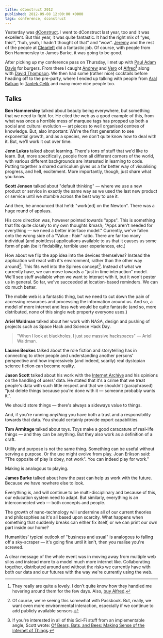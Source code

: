 ```yaml
---
title: dConstruct 2012
published: 2012-09-08 12:00:00 +0000
tags: conference, dconstruct
---
```


Yesterday was [dConstruct](http://2012.dconstruct.org/). I went to dConstruct 
last year, too and it was excellent. But this year, it was quite fantastic. It had 
the right mix of “yes, this!”, “huh, yeah, I hadn't thought of that” and “wow”. 
[Jeremy](http://adactio.com/) and the rest of the people at 
[Clearleft](http://clearleft.com/) did a fantastic job. Of course, with people 
from Ben Hammersley to James Burke, it was going to be good.

After picking up my conference pass on Thursday, I met up with 
[Paul Adam Davis](http://pauladamdavis.com/) for burgers. From there I caught 
[Andrew](http://preppeller.tumblr.com) and [Vero](http://www.thatcanadiangirl.co.uk) 
of [Alfred](http://alfredapp.com/)[^alfred] along with 
[David Thompson](http://blog.fatbusinessman.com). 
We then had some (rather nice) cocktails before heading off to the pre-party,
where I ended up talking with people from [Aral Balkan](http://aralbalkan.com) 
to [Tantek Çelik](http://tantek.com) and many more nice people too.

## Talks

**Ben Hammersley** talked about beauty being everywhere, but something that we
need to fight for. He cited the web as a good example of this, from what was
once a horrible mess of marquee tags has propped up both a social and cultural
evolution &mdash; art pieces to well organised centres of knowledge. But, also
important: We're the first generation to see exponential growth, and as
a species, we don't quite know how to deal with it. But, we'll work it out over
time.

**Jenn Lukas** talked about learning. There's tons of stuff that we'd like to
learn. But, more specifically, people from all different corners of the world,
with various different backgrounds are interested in learning to code. Putting
together a shared curriculum gives us a far better way of visualising progress,
and hell, excitement. More importantly, though, just share what you know.

**Scott Jensen** talked about "default thinking" &mdash; where we use a new product
or service in exactly the same way as we used the last new product or service
until we stumble across the best way to use it.

And then, he announced that he'd: "work[ed] on the Newton". There was a huge round
of applaus.

His core direction was, however pointed towards "apps". This is something that
fits quite closely to my own thoughts &mash; "Apps aren't needed for everything
&mdash; we need a better interface model." Currently, we've fallen onto the
wrong side of a "Value : Pain" ratio. There are far too many individual (and
pointless) applications available to us that it causes us some form of pain
(be it findability, terrible user experiences, etc.)

How about we flip the app idea into the devices themselves? Instead the
application will react with it's environment, rather than the other way
around[^iossix]. This fits well into the Spimes concept[^spimes]. Instead of
what we currently have, we can move towards a "just in time interaction" model.
We'll see stuff available when we want to interact with it, but it won't pester
us in general. So far, we've succeeded at location-based reminders. We can do
much better.

The mobile web is a fantastic thing, but we need to cut down the pain of
accessing resources and processing the information around us. And so, a model
of more internet and less web would be quite fantastic (and so, more
distributed, none of this single web property everyone uses.)

**Ariel Waldman** talked about her work with NASA, design and pushing of
projects such as Space Hack and Science Hack Day.

> "When I look at blackholes, I just see massive hackspaces" &mdash; Ariel
> Waldman.

**Lauren Beukes** talked about the role fiction and storytelling has in
connecting to other people and understanding another persons' perspective and
how impressively (and indeed, scarily) real dystopian science fiction can
become reality.

**Jason Scott** talked about his work with the [Internet Archive](http://archive.org)
and his opinions on the handling of users' data. He stated that it's a crime
that we treat people's data with such little respect and that we shouldn't
(paraphrased) "just delete things because you're done with it &mdash; someone
probably wants it.".

We should store things &mdash; there's always a sideways value to things.

And, if you're running _anything_ you have both a trust and a responsibility
towards that data. You should certainly provide export capabilities.

**Tom Armitage** talked about toys. Toys make a good caracature of real-life
things &mdash; and they can be anything. But they also work as a definition of
a craft. 

Utility and purpose is not the same thing. Something can be useful without
serving a purpose. Or the use might evolve from play. Joan Erikson said: "The
opposite of play is obey, not work". You can indeed play for work."

Making is analogous to playing.

**James Burke** talked about how the past can help us work with the future.
Because we have nowhere else to look. 

Everything is, and will continue to be multi-disciplinary and because of this,
our education system need to adapt. But similarly, everything is an
interconnected web &mdash; both concepts and people.

The growth of nano-technology will undermine all of our current theories and
philosophies as it's all based upon scarcity. What happens when something that
suddenly breaks can either fix itself, or we can print our own part inside our
home?

Humanities' typical outlook of "business and usual" is analogous to falling off
a sky-scraper &mdash; it's going fine until it isn't, then you realise you're
screwed.

A clear message of the whole event was in moving away from multiple web silos
and instead more to a model much more internet like. Collaborating together,
distributed around and without the risks we currently have with both our data
and our futures with the way we're currently using the web.

[^alfred]: They really are quite a lovely. I don't quite know how they handled 
me hovering around them for the few days. Also, 
[buy Alfred](http://www.alfredapp.com/purchase/). 
[^iossix]: Of course, we're seeing this somewhat with Passbook. But, really, we
want even more environmental interaction, especially if we continue to add
publicly available sensors.
[^spimes]: If you're interested in all of this Sci-Fi stuff from an
implementable angle, Scott wrote:
[Of Bears, Bats, and Bees: Making Sense of the Internet of Things](http://designmind.frogdesign.com/blog/of-bears-bats-and-bees-making-sense-of-the-internet-of-things.html).
